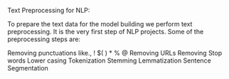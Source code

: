 Text Preprocessing for NLP:

To prepare the text data for the model building we perform text preprocessing. It is the very first step of NLP projects. Some of the preprocessing steps are:

Removing punctuations like., ! $( ) * % @
Removing URLs
Removing Stop words
Lower casing
Tokenization
Stemming
Lemmatization
Sentence Segmentation



